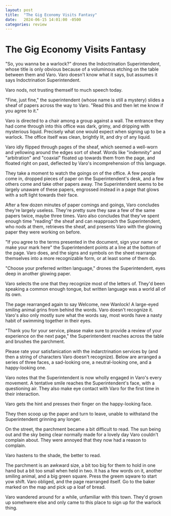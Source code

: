 ```yaml
---
layout: post
title:  "The Gig Economy Visits Fantasy"
date:   2024-06-15 14:01:00 -0500
categories: review
---
```



# The Gig Economy Visits Fantasy

"So, you wanna be a warlock?" drones the Indoctrination Superintendent, whose title is only obvious because of a voluminous etching on the table between them and Varo. Varo doesn't know what it says, but assumes it says Indoctrination Superintendent.

Varo nods, not trusting themself to much speech today.

"Fine, just fine," the superintendent (whose name is still a mystery) slides a sheaf of papers across the way to Varo. "Read this and then let me know if you agree to it."

Varo is directed to a chair among a group against a wall. The entrance they had come through into this office was dark, grimy, and dripping with mysterious liquid. Precisely what one would expect when signing up to be a warlock. The office itself was clean, brightly lit, and dry of any liquid. 

Varo idly flipped through pages of the sheaf, which seemed a well-worn and yellowing around the edges sort of sheaf. Words like "indemnity" and "arbitration" and "coaxial" floated up towards them from the page, and floated right on past, deflected by Varo's incomprehension of this language.

They take a moment to watch the goings on of the office. A few people come in, dropped pieces of paper on the Superintendent's desk, and a few others come and take other papers away. The Superintendent seems to be largely unaware of these papers, engrossed instead in a page that glows with a soft light towards their face. 

After a few dozen minutes of paper comings and goings, Varo concludes they're largely useless. They're pretty sure they saw a few of the same papers twice, maybe three times. Varo also concludes that they've spent enough time "reading" the sheaf and can reapproach the Superintendent, who nods at them, retrieves the sheaf, and presents Varo with the glowing paper they were working on before.

"If you agree to the terms presented in the document, sign your name or make your mark here" the Superintendent points at a line at the bottom of the page. Varo does, and the signs and symbols on the sheet rearrange themselves into a more recognizable form, or at least some of them do.

"Choose your preferred written language," drones the Superintendent, eyes deep in another glowing paper. 

Varo selects the one that they recognize most of the letters of. They'd been speaking a common enough tongue, but written language was a world all of its own. 

The page rearranged again to say Welcome, new Wanlock! A large-eyed smiling animal grins from behind the words. Varo doesn't recognize it. Varo's also only mostly sure what the words say, most words have a nasty habit of swimming together in their eyes.

"Thank you for your service, please make sure to provide a review of your experience on the next page," the Superintendent reaches across the table and brushes the parchment. 

Please rate your satisfanication with the indarctrination services by (and then a string of characters Varo doesn't recognize). Below are arranged a series of three faces, a sad-looking one, a neutral-looking one, and a happy-looking one. 

Varo notes that the Superintendent is now wholly engaged in Varo's every movement. A tentative smile reaches the Superintendent's face, with a questioning air. They also make eye contact with Varo for the first time in their interaction.

Varo gets the hint and presses their finger on the happy-looking face.

They then scoop up the paper and turn to leave, unable to withstand the Superintendent grinning any longer.

On the street, the parchment became a bit difficult to read. The sun being out and the sky being clear normally made for a lovely day Varo couldn't complain about. They were annoyed that they now had a reason to complain.

Varo hastens to the shade, the better to read. 

The parchment is an awkward size, a bit too big for them to hold in one hand but a bit too small when held in two. It has a few words on it, another smiling animal, and a big green square. Press the greem sqware to start yow shift. Varo obliged, and the page rearranged itself. Go to the baker marked on the map and pick up a loaf of bread.

Varo wandered around for a while, unfamiliar with this town. They'd grown up somehwere else and only came to this place to sign up for the warlock thing.
